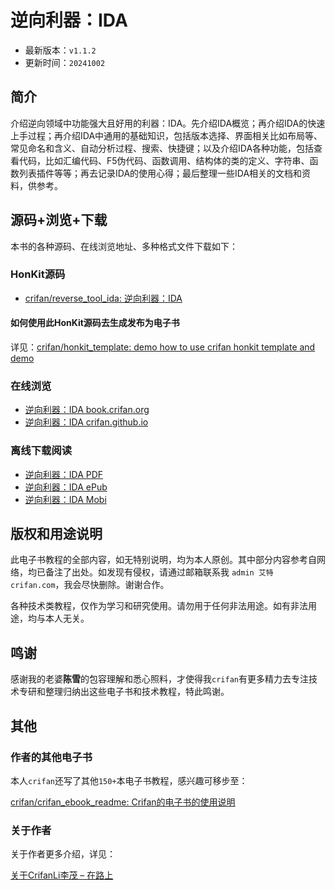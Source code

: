 # 逆向利器：IDA

* 最新版本：`v1.1.2`
* 更新时间：`20241002`

## 简介

介绍逆向领域中功能强大且好用的利器：IDA。先介绍IDA概览；再介绍IDA的快速上手过程；再介绍IDA中通用的基础知识，包括版本选择、界面相关比如布局等、常见命名和含义、自动分析过程、搜索、快捷键；以及介绍IDA各种功能，包括查看代码，比如汇编代码、F5伪代码、函数调用、结构体的类的定义、字符串、函数列表插件等等；再去记录IDA的使用心得；最后整理一些IDA相关的文档和资料，供参考。

## 源码+浏览+下载

本书的各种源码、在线浏览地址、多种格式文件下载如下：

### HonKit源码

* [crifan/reverse_tool_ida: 逆向利器：IDA](https://github.com/crifan/reverse_tool_ida)

#### 如何使用此HonKit源码去生成发布为电子书

详见：[crifan/honkit_template: demo how to use crifan honkit template and demo](https://github.com/crifan/honkit_template)

### 在线浏览

* [逆向利器：IDA book.crifan.org](https://book.crifan.org/books/reverse_tool_ida/website/)
* [逆向利器：IDA crifan.github.io](https://crifan.github.io/reverse_tool_ida/website/)

### 离线下载阅读

* [逆向利器：IDA PDF](https://book.crifan.org/books/reverse_tool_ida/pdf/reverse_tool_ida.pdf)
* [逆向利器：IDA ePub](https://book.crifan.org/books/reverse_tool_ida/epub/reverse_tool_ida.epub)
* [逆向利器：IDA Mobi](https://book.crifan.org/books/reverse_tool_ida/mobi/reverse_tool_ida.mobi)

## 版权和用途说明

此电子书教程的全部内容，如无特别说明，均为本人原创。其中部分内容参考自网络，均已备注了出处。如发现有侵权，请通过邮箱联系我 `admin 艾特 crifan.com`，我会尽快删除。谢谢合作。

各种技术类教程，仅作为学习和研究使用。请勿用于任何非法用途。如有非法用途，均与本人无关。

## 鸣谢

感谢我的老婆**陈雪**的包容理解和悉心照料，才使得我`crifan`有更多精力去专注技术专研和整理归纳出这些电子书和技术教程，特此鸣谢。

## 其他

### 作者的其他电子书

本人`crifan`还写了其他`150+`本电子书教程，感兴趣可移步至：

[crifan/crifan_ebook_readme: Crifan的电子书的使用说明](https://github.com/crifan/crifan_ebook_readme)

### 关于作者

关于作者更多介绍，详见：

[关于CrifanLi李茂 – 在路上](https://www.crifan.org/about/)
